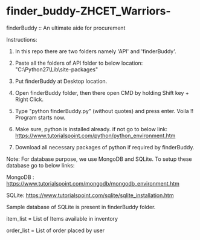 # finder_buddy-ZHCET_Warriors-
finderBuddy :: An ultimate aide for procurement 

Instructions:

1. In this repo there are two folders namely 'API' and 'finderBuddy'.

2. Paste all the folders of API folder to below location:
	"C:\Python27\Lib\site-packages"

3. Put finderBuddy at Desktop location.

4. Open finderBuddy folder, then there open CMD by holding Shift key + Right Click.

5. Type "python finderBuddy.py" (without quotes) and press enter. Voila !! Program starts now.

6. Make sure, python is installed already. if not go to below link:
https://www.tutorialspoint.com/python/python_environment.htm

7. Download all necessary packages of python if required by finderBuddy.

Note:
For database purpose, we use MongoDB and SQLite.
To setup these database go to below links:

MongoDB : https://www.tutorialspoint.com/mongodb/mongodb_environment.htm

SQLite:
https://www.tutorialspoint.com/sqlite/sqlite_installation.htm

Sample database of SQLite is present in finderBuddy folder.

item_list = List of Items available in inventory

order_list = List of order placed by user
